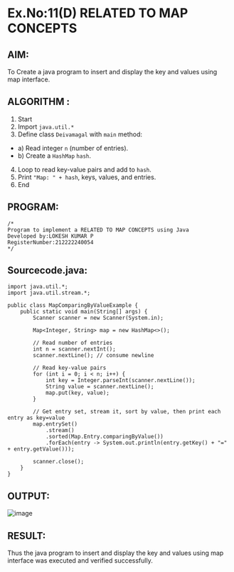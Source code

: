 # Ex.No:11(D) RELATED TO MAP CONCEPTS

## AIM:
To Create a java program to insert and display the key and values using map interface.

## ALGORITHM :

1.	Start
2.	Import `java.util.*`
3.	Define class `Deivamagal` with `main` method:
-	a) Read integer `n` (number of entries).
-	b) Create a `HashMap` `hash`.
4.	Loop to read key-value pairs and add to `hash`.
5.	Print `"Map: " + hash`, keys, values, and entries.
6.	End




## PROGRAM:
 ```
/*
Program to implement a RELATED TO MAP CONCEPTS using Java
Developed by:LOKESH KUMAR P 
RegisterNumber:212222240054  
*/
```

## Sourcecode.java:
```
import java.util.*;
import java.util.stream.*;

public class MapComparingByValueExample {
    public static void main(String[] args) {
        Scanner scanner = new Scanner(System.in);

        Map<Integer, String> map = new HashMap<>();

        // Read number of entries
        int n = scanner.nextInt();
        scanner.nextLine(); // consume newline

        // Read key-value pairs
        for (int i = 0; i < n; i++) {
            int key = Integer.parseInt(scanner.nextLine());
            String value = scanner.nextLine();
            map.put(key, value);
        }

        // Get entry set, stream it, sort by value, then print each entry as key=value
        map.entrySet()
            .stream()
            .sorted(Map.Entry.comparingByValue())
            .forEach(entry -> System.out.println(entry.getKey() + "=" + entry.getValue()));

        scanner.close();
    }
}
```






## OUTPUT:
![image](https://github.com/user-attachments/assets/3539e2e6-dae0-4f2d-a8f6-8444d1c1ce74)



## RESULT:
Thus the java program to insert and display the key and values using map interface was  executed and verified successfully.



